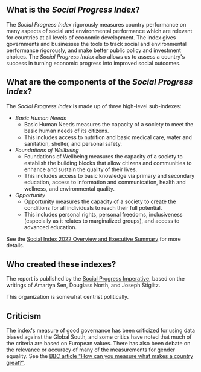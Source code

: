 ## What is the *Social Progress Index*?

The *Social Progress Index* rigorously measures country performance on many aspects of social and environmental performance which are relevant for countries at all levels of economic development. The index gives governments and businesses the tools to track social and environmental performance rigorously, and make better public policy and investment choices. The *Social Progress Index* also allows us to assess a country's success in turning economic progress into improved social outcomes.

## What are the components of the *Social Progress Index*?

The *Social Progress Index* is made up of three high-level sub-indexes:
- *Basic Human Needs*
    - Basic Human Needs measures the capacity of a society to meet the basic human needs of its citizens.
    - This includes access to nutrition and basic medical care, water and sanitation, shelter, and personal safety.
- *Foundations of Wellbeing*
    - Foundations of Wellbeing measures the capacity of a society to establish the building blocks that allow citizens and communities to enhance and sustain the quality of their lives.
    - This includes access to basic knowledge via primary and secondary education, access to information and communication, health and wellness, and environmental quality.
- *Opportunity*
    - Opportunity measures the capacity of a society to create the conditions for all individuals to reach their full potential.
    - This includes personal rights, personal freedoms, inclusiveness (especially as it relates to marginalized groups), and access to advanced education.


See the [Social Index 2022 Overview and Executive Summary](https://www.socialprogress.org/global-index-2022overview/) for more details.


## Who created these indexes?

The report is published by the [Social Progress Imperative](https://www.socialprogress.org/), based on the writings of Amartya Sen, Douglass North, and Joseph Stiglitz.

This organization is somewhat centrist politically.


## Criticism

The index's measure of good governance has been criticized for using data biased against the Global South, and some critics have noted that much of the criteria are based on European values. There has also been debate on the relevance or accuracy of many of the measurements for gender equality. See the [BBC article "How can you measure what makes a country great?"](https://www.bbc.com/future/article/20180111-how-can-you-measure-what-makes-a-country-great).
